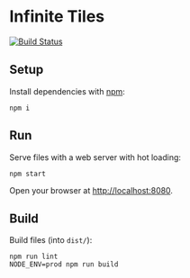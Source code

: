 # Infinite Tiles

[![Build Status](https://travis-ci.org/akornatskyy/infinite-tiles.svg?branch=master)](https://travis-ci.org/akornatskyy/infinite-tiles)

## Setup

Install dependencies with [npm](https://www.npmjs.com):

    npm i

## Run

Serve files with a web server with hot loading:

    npm start

Open your browser at [http://localhost:8080](http://localhost:8080).

## Build

Build files (into `dist/`):

    npm run lint
    NODE_ENV=prod npm run build
